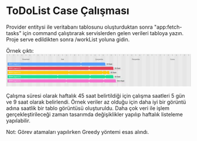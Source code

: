 # ToDoList Case Çalışması

Provider entitysi ile veritabanı tablosunu oluşturduktan sonra "app:fetch-tasks" için command çalıştırarak servislerden gelen verileri tabloya yazın.
Proje serve edildikten sonra /workList yoluna gidin.

Örnek çıktı:
![Proje Görseli](prev.jpg)

Çalışma süresi olarak haftalık 45 saat belirtildiği için çalışma saatleri 5 gün ve 9 saat olarak belirlendi. Örnek veriler az olduğu için daha iyi bir görüntü adına saatlik bir tablo görüntüsü oluşturuldu. Daha çok veri ile işlem gerçekleştirileceği zaman tasarımda değişiklikler yapılıp haftalık listeleme yapılabilir. 

Not: Görev atamaları yapılırken Greedy yöntemi esas alındı.
